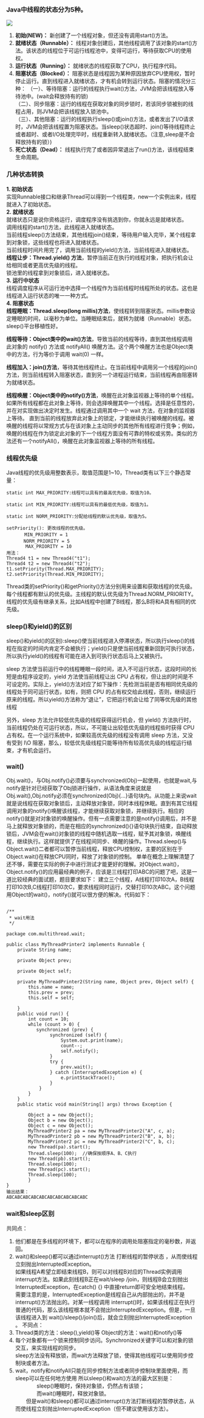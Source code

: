 ### Java中线程的状态分为5种。
![](https://github.com/ordinary-zhang/hadoop/blob/master/%E5%9B%BE%E7%89%87/thread.jpg)
1. **初始(NEW)：** 新创建了一个线程对象，但还没有调用start()方法。
2. **就绪状态（Runnable）：** 线程对象创建后，其他线程调用了该对象的start()方法。该状态的线程位于可运行线程池中，变得可运行，等待获取CPU的使用权。
3. **运行状态（Running）：** 就绪状态的线程获取了CPU，执行程序代码。
4. **阻塞状态（Blocked）：** 阻塞状态是线程因为某种原因放弃CPU使用权，暂时停止运行。直到线程进入就绪状态，才有机会转到运行状态。阻塞的情况分三种：
（一）、等待阻塞：运行的线程执行wait()方法，JVM会把该线程放入等待池中。(wait会释放持有的锁)</br>
（二）、同步阻塞：运行的线程在获取对象的同步锁时，若该同步锁被别的线程占用，则JVM会把该线程放入锁池中。</br>
（三）、其他阻塞：运行的线程执行sleep()或join()方法，或者发出了I/O请求时，JVM会把该线程置为阻塞状态。当sleep()状态超时、join()等待线程终止或者超时、或者I/O处理完毕时，线程重新转入就绪状态。（注意,sleep是不会释放持有的锁）)</br>
5. **死亡状态（Dead）：** 线程执行完了或者因异常退出了run()方法，该线程结束生命周期。

### 几种状态转换
**1. 初始状态**</br>
实现Runnable接口和继承Thread可以得到一个线程类，new一个实例出来，线程就进入了初始状态。</br>
**2. 就绪状态**</br>
就绪状态只是说你资格运行，调度程序没有挑选到你，你就永远是就绪状态。</br>
调用线程的start()方法，此线程进入就绪状态。</br>
当前线程sleep()方法结束，其他线程join()结束，等待用户输入完毕，某个线程拿到对象锁，这些线程也将进入就绪状态。</br>
当前线程时间片用完了，调用当前线程的yield()方法，当前线程进入就绪状态。</br>
**线程让步：Thread.yield() 方法**，暂停当前正在执行的线程对象，把执行机会让给相同或者更高优先级的线程。</br>
锁池里的线程拿到对象锁后，进入就绪状态。</br>
**3. 运行中状态**</br>
线程调度程序从可运行池中选择一个线程作为当前线程时线程所处的状态。这也是线程进入运行状态的唯一一种方式。</br>
**4. 阻塞状态**</br>
**线程睡眠：Thread.sleep(long millis)方法**，使线程转到阻塞状态。millis参数设定睡眠的时间，以毫秒为单位。当睡眠结束后，就转为就绪（Runnable）状态。sleep()平台移植性好。</br>
 
**线程等待：Object类中的wait()方法**，导致当前的线程等待，直到其他线程调用此对象的 notify() 方法或 notifyAll() 唤醒方法。这个两个唤醒方法也是Object类中的方法，行为等价于调用 wait(0) 一样。

**线程加入：join()方法**，等待其他线程终止。在当前线程中调用另一个线程的join()方法，则当前线程转入阻塞状态，直到另一个进程运行结束，当前线程再由阻塞转为就绪状态。

**线程唤醒：Object类中的notify()方法**，唤醒在此对象监视器上等待的单个线程。如果所有线程都在此对象上等待，则会选择唤醒其中一个线程。选择是任意性的，并在对实现做出决定时发生。线程通过调用其中一个 wait 方法，在对象的监视器上等待。 直到当前的线程放弃此对象上的锁定，才能继续执行被唤醒的线程。被唤醒的线程将以常规方式与在该对象上主动同步的其他所有线程进行竞争；例如，唤醒的线程在作为锁定此对象的下一个线程方面没有可靠的特权或劣势。类似的方法还有一个notifyAll()，唤醒在此对象监视器上等待的所有线程。

### 线程优先级
Java线程的优先级用整数表示，取值范围是1~10，Thread类有以下三个静态常量：
```
static int MAX_PRIORITY:线程可以具有的最高优先级，取值为10。

static int MIN_PRIORITY:线程可以具有的最低优先级，取值为1。

static int NORM_PRIORITY:分配给线程的默认优先级，取值为5。

setPriority(): 更改线程的优先级。
　　　　MIN_PRIORITY = 1
  　　 NORM_PRIORITY = 5
       MAX_PRIORITY = 10
用法：
Thread4 t1 = new Thread4("t1");
Thread4 t2 = new Thread4("t2");
t1.setPriority(Thread.MAX_PRIORITY);
t2.setPriority(Thread.MIN_PRIORITY);
```
Thread类的setPriority()和getPriority()方法分别用来设置和获取线程的优先级。每个线程都有默认的优先级。主线程的默认优先级为Thread.NORM_PRIORITY。
线程的优先级有继承关系，比如A线程中创建了B线程，那么B将和A具有相同的优先级。

### sleep()和yield()的区别
sleep()和yield()的区别):sleep()使当前线程进入停滞状态，所以执行sleep()的线程在指定的时间内肯定不会被执行；yield()只是使当前线程重新回到可执行状态，所以执行yield()的线程有可能在进入到可执行状态后马上又被执行。

sleep 方法使当前运行中的线程睡眼一段时间，进入不可运行状态，这段时间的长短是由程序设定的，yield 方法使当前线程让出 CPU 占有权，但让出的时间是不可设定的。实际上，yield()方法对应了如下操作：先检测当前是否有相同优先级的线程处于同可运行状态，如有，则把 CPU  的占有权交给此线程，否则，继续运行原来的线程。所以yield()方法称为“退让”，它把运行机会让给了同等优先级的其他线程

另外，sleep 方法允许较低优先级的线程获得运行机会，但 yield()  方法执行时，当前线程仍处在可运行状态，所以，不可能让出较低优先级的线程些时获得 CPU 占有权。在一个运行系统中，如果较高优先级的线程没有调用 sleep 方法，又没有受到 I\O 阻塞，那么，较低优先级线程只能等待所有较高优先级的线程运行结束，才有机会运行。 

### wait()
Obj.wait()，与Obj.notify()必须要与synchronized(Obj)一起使用，也就是wait,与notify是针对已经获取了Obj锁进行操作，从语法角度来说就是Obj.wait(),Obj.notify必须在synchronized(Obj){...}语句块内。从功能上来说wait就是说线程在获取对象锁后，主动释放对象锁，同时本线程休眠。直到有其它线程调用对象的notify()唤醒该线程，才能继续获取对象锁，并继续执行。相应的notify()就是对对象锁的唤醒操作。但有一点需要注意的是notify()调用后，并不是马上就释放对象锁的，而是在相应的synchronized(){}语句块执行结束，自动释放锁后，JVM会在wait()对象锁的线程中随机选取一线程，赋予其对象锁，唤醒线程，继续执行。这样就提供了在线程间同步、唤醒的操作。Thread.sleep()与Object.wait()二者都可以暂停当前线程，释放CPU控制权，主要的区别在于Object.wait()在释放CPU同时，释放了对象锁的控制。
    单单在概念上理解清楚了还不够，需要在实际的例子中进行测试才能更好的理解。对Object.wait()，Object.notify()的应用最经典的例子，应该是三线程打印ABC的问题了吧，这是一道比较经典的面试题，题目要求如下：
    建立三个线程，A线程打印10次A，B线程打印10次B,C线程打印10次C，要求线程同时运行，交替打印10次ABC。这个问题用Object的wait()，notify()就可以很方便的解决。代码如下：
```

/**
 * wait用法
 */

package com.multithread.wait;

public class MyThreadPrinter2 implements Runnable {   
    private String name;   

    private Object prev;   

    private Object self;   

    private MyThreadPrinter2(String name, Object prev, Object self) {   
        this.name = name;   
        this.prev = prev;   
        this.self = self;   

    }   
    public void run() {   
        int count = 10;   
        while (count > 0) {   
           synchronized (prev) {   
                synchronized (self) {   
                    System.out.print(name);   
                    count--;  
                    self.notify();   
                }   
                try {   
                    prev.wait();   
                } catch (InterruptedException e) {   
                    e.printStackTrace();   
                }   
            }   
        }   
    }   
    public static void main(String[] args) throws Exception {   

        Object a = new Object();   
        Object b = new Object();   
        Object c = new Object();   
        MyThreadPrinter2 pa = new MyThreadPrinter2("A", c, a);   
        MyThreadPrinter2 pb = new MyThreadPrinter2("B", a, b);   
        MyThreadPrinter2 pc = new MyThreadPrinter2("C", b, c);   
        new Thread(pa).start();
        Thread.sleep(100);  //确保按顺序A、B、C执行
        new Thread(pb).start();
        Thread.sleep(100);  
        new Thread(pc).start();   
        Thread.sleep(100);  
        }   
}  
输出结果：
ABCABCABCABCABCABCABCABCABCABC
```
    
    
### wait和sleep区别
共同点： </br>
1. 他们都是在多线程的环境下，都可以在程序的调用处阻塞指定的毫秒数，并返回。 
2. wait()和sleep()都可以通过interrupt()方法 打断线程的暂停状态 ，从而使线程立刻抛出InterruptedException。  </br>
   如果线程A希望立即结束线程B，则可以对线程B对应的Thread实例调用interrupt方法。如果此刻线程B正在wait/sleep /join，则线程B会立刻抛出InterruptedException，在catch() {} 中直接return即可安全地结束线程。  </br>
   需要注意的是，InterruptedException是线程自己从内部抛出的，并不是interrupt()方法抛出的。对某一线程调用 interrupt()时，如果该线程正在执行普通的代码，那么该线程根本就不会抛出InterruptedException。但是，一旦该线程进入到 wait()/sleep()/join()后，就会立刻抛出InterruptedException 。 
不同点：  </br>
1. Thread类的方法：sleep(),yield()等 
   Object的方法：wait()和notify()等  </br>
2. 每个对象都有一个锁来控制同步访问。Synchronized关键字可以和对象的锁交互，来实现线程的同步。  </br>
   sleep方法没有释放锁，而wait方法释放了锁，使得其他线程可以使用同步控制块或者方法。  </br>
3. wait，notify和notifyAll只能在同步控制方法或者同步控制块里面使用，而sleep可以在任何地方使用 
所以sleep()和wait()方法的最大区别是： </br>
　　　　sleep()睡眠时，保持对象锁，仍然占有该锁； </br>
　　　　而wait()睡眠时，释放对象锁。 </br>
　　但是wait()和sleep()都可以通过interrupt()方法打断线程的暂停状态，从而使线程立刻抛出InterruptedException（但不建议使用该方法）。 </br>    
    


